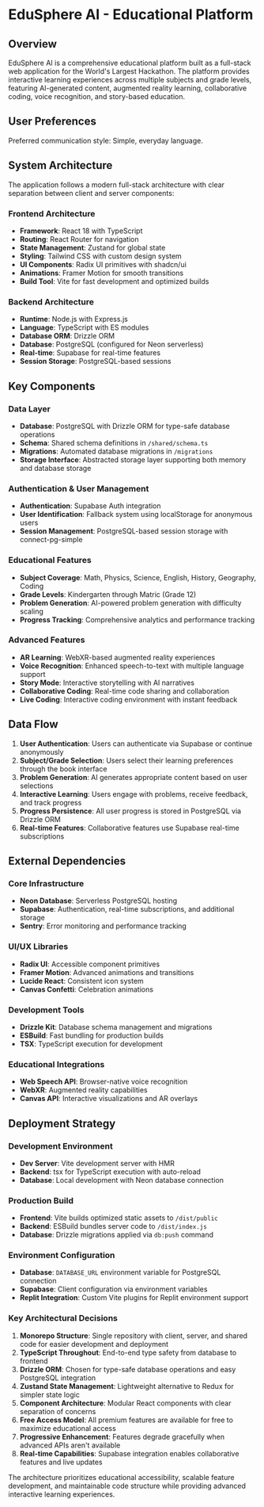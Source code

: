 # EduSphere AI - Educational Platform

## Overview

EduSphere AI is a comprehensive educational platform built as a full-stack web application for the World's Largest Hackathon. The platform provides interactive learning experiences across multiple subjects and grade levels, featuring AI-generated content, augmented reality learning, collaborative coding, voice recognition, and story-based education.

## User Preferences

Preferred communication style: Simple, everyday language.

## System Architecture

The application follows a modern full-stack architecture with clear separation between client and server components:

### Frontend Architecture
- **Framework**: React 18 with TypeScript
- **Routing**: React Router for navigation
- **State Management**: Zustand for global state
- **Styling**: Tailwind CSS with custom design system
- **UI Components**: Radix UI primitives with shadcn/ui
- **Animations**: Framer Motion for smooth transitions
- **Build Tool**: Vite for fast development and optimized builds

### Backend Architecture
- **Runtime**: Node.js with Express.js
- **Language**: TypeScript with ES modules
- **Database ORM**: Drizzle ORM
- **Database**: PostgreSQL (configured for Neon serverless)
- **Real-time**: Supabase for real-time features
- **Session Storage**: PostgreSQL-based sessions

## Key Components

### Data Layer
- **Database**: PostgreSQL with Drizzle ORM for type-safe database operations
- **Schema**: Shared schema definitions in `/shared/schema.ts`
- **Migrations**: Automated database migrations in `/migrations`
- **Storage Interface**: Abstracted storage layer supporting both memory and database storage

### Authentication & User Management
- **Authentication**: Supabase Auth integration
- **User Identification**: Fallback system using localStorage for anonymous users
- **Session Management**: PostgreSQL-based session storage with connect-pg-simple

### Educational Features
- **Subject Coverage**: Math, Physics, Science, English, History, Geography, Coding
- **Grade Levels**: Kindergarten through Matric (Grade 12)
- **Problem Generation**: AI-powered problem generation with difficulty scaling
- **Progress Tracking**: Comprehensive analytics and performance tracking

### Advanced Features
- **AR Learning**: WebXR-based augmented reality experiences
- **Voice Recognition**: Enhanced speech-to-text with multiple language support
- **Story Mode**: Interactive storytelling with AI narratives
- **Collaborative Coding**: Real-time code sharing and collaboration
- **Live Coding**: Interactive coding environment with instant feedback

## Data Flow

1. **User Authentication**: Users can authenticate via Supabase or continue anonymously
2. **Subject/Grade Selection**: Users select their learning preferences through the book interface
3. **Problem Generation**: AI generates appropriate content based on user selections
4. **Interactive Learning**: Users engage with problems, receive feedback, and track progress
5. **Progress Persistence**: All user progress is stored in PostgreSQL via Drizzle ORM
6. **Real-time Features**: Collaborative features use Supabase real-time subscriptions

## External Dependencies

### Core Infrastructure
- **Neon Database**: Serverless PostgreSQL hosting
- **Supabase**: Authentication, real-time subscriptions, and additional storage
- **Sentry**: Error monitoring and performance tracking

### UI/UX Libraries
- **Radix UI**: Accessible component primitives
- **Framer Motion**: Advanced animations and transitions
- **Lucide React**: Consistent icon system
- **Canvas Confetti**: Celebration animations

### Development Tools
- **Drizzle Kit**: Database schema management and migrations
- **ESBuild**: Fast bundling for production builds
- **TSX**: TypeScript execution for development

### Educational Integrations
- **Web Speech API**: Browser-native voice recognition
- **WebXR**: Augmented reality capabilities
- **Canvas API**: Interactive visualizations and AR overlays

## Deployment Strategy

### Development Environment
- **Dev Server**: Vite development server with HMR
- **Backend**: tsx for TypeScript execution with auto-reload
- **Database**: Local development with Neon database connection

### Production Build
- **Frontend**: Vite builds optimized static assets to `/dist/public`
- **Backend**: ESBuild bundles server code to `/dist/index.js`
- **Database**: Drizzle migrations applied via `db:push` command

### Environment Configuration
- **Database**: `DATABASE_URL` environment variable for PostgreSQL connection
- **Supabase**: Client configuration via environment variables
- **Replit Integration**: Custom Vite plugins for Replit environment support

### Key Architectural Decisions

1. **Monorepo Structure**: Single repository with client, server, and shared code for easier development and deployment
2. **TypeScript Throughout**: End-to-end type safety from database to frontend
3. **Drizzle ORM**: Chosen for type-safe database operations and easy PostgreSQL integration
4. **Zustand State Management**: Lightweight alternative to Redux for simpler state logic
5. **Component Architecture**: Modular React components with clear separation of concerns
6. **Free Access Model**: All premium features are available for free to maximize educational access
7. **Progressive Enhancement**: Features degrade gracefully when advanced APIs aren't available
8. **Real-time Capabilities**: Supabase integration enables collaborative features and live updates

The architecture prioritizes educational accessibility, scalable feature development, and maintainable code structure while providing advanced interactive learning experiences.